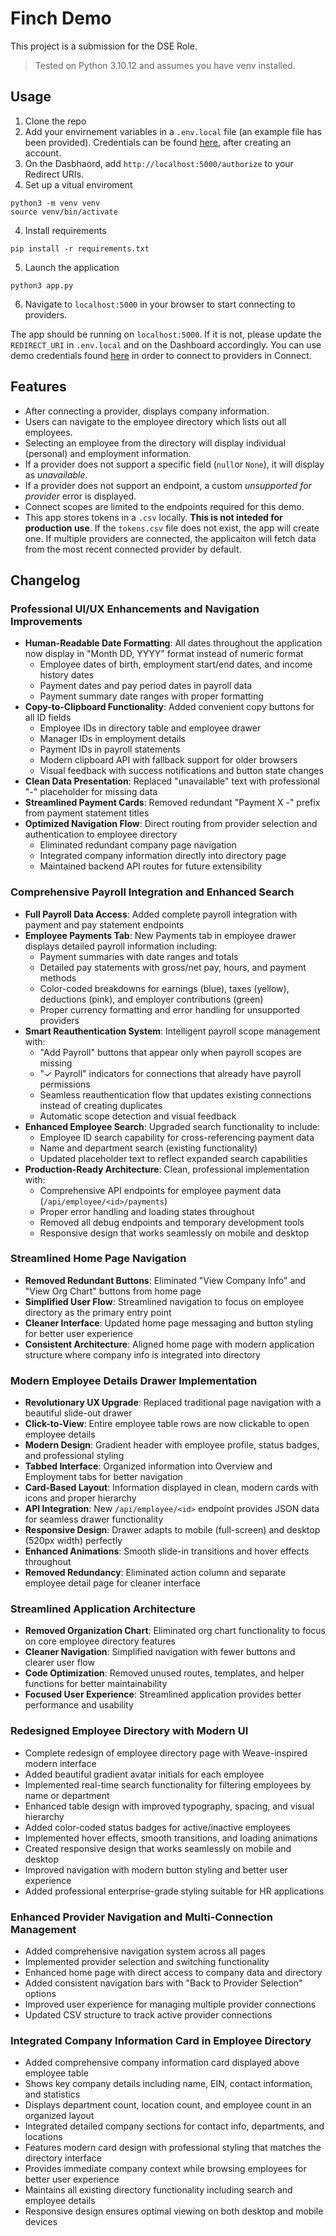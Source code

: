 # Finch Demo

This project is a submission for the DSE Role.

> Tested on Python 3.10.12 and assumes you have venv installed.


## Usage
1. Clone the repo
2. Add your envirnement variables in a `.env.local` file (an example file has been provided). Credentials can be found [here](https://dashboard.tryfinch.com/), after creating an account.
3. On the Dasbhaord, add `http://localhost:5000/authorize` to your Redirect URIs.
4. Set up a vitual enviroment
```
python3 -m venv venv
source venv/bin/activate
```
4. Install requirements
```
pip install -r requirements.txt
```
5. Launch the application
```
python3 app.py
```
6. Navigate to `localhost:5000` in your browser to start connecting to providers.

The app should be running on `localhost:5000`. If it is not, please update the `REDIRECT_URI` in `.env.local` and on the Dashboard accordingly.
You can use demo credentials found [here](https://developer.tryfinch.com/implementation-guide/Test/Finch-Sandbox#simulating-credential-flows) in order to connect to providers in Connect.


## Features
- After connecting a provider, displays company information. 
- Users can navigate to the employee directory which lists out all employees.
- Selecting an employee from the directory will display individual (personal) and employment information.
- If a provider does not support a specific field (`null`or `None`), it will display as *unavailable*.
- If a provider does not support an endpoint, a custom *unsupported for provider* error is displayed.
- Connect scopes are limited to the endpoints required for this demo.
- This app stores tokens in a `.csv` locally. **This is not inteded for production use**. If the `tokens.csv` file does not exist, the app will create one. If multiple providers are connected, the applicaiton will fetch data from the most recent connected provider by default.

## Changelog

### Professional UI/UX Enhancements and Navigation Improvements
- **Human-Readable Date Formatting**: All dates throughout the application now display in "Month DD, YYYY" format instead of numeric format
  - Employee dates of birth, employment start/end dates, and income history dates
  - Payment dates and pay period dates in payroll data
  - Payment summary date ranges with proper formatting
- **Copy-to-Clipboard Functionality**: Added convenient copy buttons for all ID fields
  - Employee IDs in directory table and employee drawer
  - Manager IDs in employment details
  - Payment IDs in payroll statements
  - Modern clipboard API with fallback support for older browsers
  - Visual feedback with success notifications and button state changes
- **Clean Data Presentation**: Replaced "unavailable" text with professional "-" placeholder for missing data
- **Streamlined Payment Cards**: Removed redundant "Payment X -" prefix from payment statement titles
- **Optimized Navigation Flow**: Direct routing from provider selection and authentication to employee directory
  - Eliminated redundant company page navigation
  - Integrated company information directly into directory page
  - Maintained backend API routes for future extensibility

### Comprehensive Payroll Integration and Enhanced Search
- **Full Payroll Data Access**: Added complete payroll integration with payment and pay statement endpoints
- **Employee Payments Tab**: New Payments tab in employee drawer displays detailed payroll information including:
  - Payment summaries with date ranges and totals
  - Detailed pay statements with gross/net pay, hours, and payment methods
  - Color-coded breakdowns for earnings (blue), taxes (yellow), deductions (pink), and employer contributions (green)
  - Proper currency formatting and error handling for unsupported providers
- **Smart Reauthentication System**: Intelligent payroll scope management with:
  - "Add Payroll" buttons that appear only when payroll scopes are missing
  - "✓ Payroll" indicators for connections that already have payroll permissions
  - Seamless reauthentication flow that updates existing connections instead of creating duplicates
  - Automatic scope detection and visual feedback
- **Enhanced Employee Search**: Upgraded search functionality to include:
  - Employee ID search capability for cross-referencing payment data
  - Name and department search (existing functionality)
  - Updated placeholder text to reflect expanded search capabilities
- **Production-Ready Architecture**: Clean, professional implementation with:
  - Comprehensive API endpoints for employee payment data (`/api/employee/<id>/payments`)
  - Proper error handling and loading states throughout
  - Removed all debug endpoints and temporary development tools
  - Responsive design that works seamlessly on mobile and desktop

### Streamlined Home Page Navigation
- **Removed Redundant Buttons**: Eliminated "View Company Info" and "View Org Chart" buttons from home page
- **Simplified User Flow**: Streamlined navigation to focus on employee directory as the primary entry point
- **Cleaner Interface**: Updated home page messaging and button styling for better user experience
- **Consistent Architecture**: Aligned home page with modern application structure where company info is integrated into directory

### Modern Employee Details Drawer Implementation
- **Revolutionary UX Upgrade**: Replaced traditional page navigation with a beautiful slide-out drawer
- **Click-to-View**: Entire employee table rows are now clickable to open employee details
- **Modern Design**: Gradient header with employee profile, status badges, and professional styling
- **Tabbed Interface**: Organized information into Overview and Employment tabs for better navigation
- **Card-Based Layout**: Information displayed in clean, modern cards with icons and proper hierarchy
- **API Integration**: New `/api/employee/<id>` endpoint provides JSON data for seamless drawer functionality
- **Responsive Design**: Drawer adapts to mobile (full-screen) and desktop (520px width) perfectly
- **Enhanced Animations**: Smooth slide-in transitions and hover effects throughout
- **Removed Redundancy**: Eliminated action column and separate employee detail page for cleaner interface

### Streamlined Application Architecture
- **Removed Organization Chart**: Eliminated org chart functionality to focus on core employee directory features
- **Cleaner Navigation**: Simplified navigation with fewer buttons and clearer user flow
- **Code Optimization**: Removed unused routes, templates, and helper functions for better maintainability
- **Focused User Experience**: Streamlined application provides better performance and usability

### Redesigned Employee Directory with Modern UI
- Complete redesign of employee directory page with Weave-inspired modern interface
- Added beautiful gradient avatar initials for each employee
- Implemented real-time search functionality for filtering employees by name or department
- Enhanced table design with improved typography, spacing, and visual hierarchy
- Added color-coded status badges for active/inactive employees
- Implemented hover effects, smooth transitions, and loading animations
- Created responsive design that works seamlessly on mobile and desktop
- Improved navigation with modern button styling and better user experience
- Added professional enterprise-grade styling suitable for HR applications

### Enhanced Provider Navigation and Multi-Connection Management
- Added comprehensive navigation system across all pages
- Implemented provider selection and switching functionality  
- Enhanced home page with direct access to company data and directory
- Added consistent navigation bars with "Back to Provider Selection" options
- Improved user experience for managing multiple provider connections
- Updated CSV structure to track active provider connections

### Integrated Company Information Card in Employee Directory
- Added comprehensive company information card displayed above employee table
- Shows key company details including name, EIN, contact information, and statistics
- Displays department count, location count, and employee count in an organized layout
- Integrated detailed company sections for contact info, departments, and locations
- Features modern card design with professional styling that matches the directory interface
- Provides immediate company context while browsing employees for better user experience
- Maintains all existing directory functionality including search and employee details
- Responsive design ensures optimal viewing on both desktop and mobile devices
